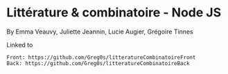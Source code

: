 # Littérature & combinatoire - Node JS

By Emma Veauvy, Juliette Jeannin, Lucie Augier, Grégoire Tinnes

Linked to
```
Front: https://github.com/Greg0s/litteratureCombinatoireFront
Back: https://github.com/Greg0s/litteratureCombinatoireBack
```
